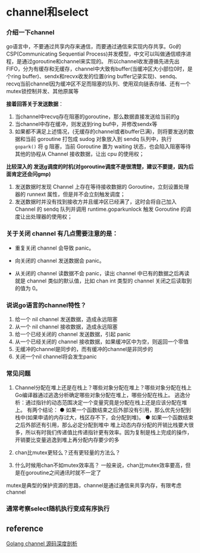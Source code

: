 # channel和select

### 介绍一下channel
go语言中，不要通过共享内存来通信，而要通过通信来实现内存共享。Go的CSP(Communicating Sequential Process)并发模型，中文可以叫做通信顺序进程，是通过goroutine和channel来实现的。
所以channel收发遵循先进先出FIFO，分为有缓存和无缓存，channel中大致有buffer(当缓冲区大小部位0时，是个ring buffer)、sendx和recvx收发的位置(ring buffer记录实现)、sendq、recvq当前channel因为缓冲区不足而阻塞的队列、使用双向链表存储、还有一个mutex锁控制并发、其他原属等

**接着回答关于发送数据**：

1. 当channel中recvq存在阻塞的goroutine，那么数据直接发送给当前的g
2. 当channel中存在缓冲，则发送到ring buf中，并修改sendx等
3. 如果都不满足上述情况，(无缓存的channel或者buffer已满)，则将要发送的数据和当前 goroutine 打包成 sudog 对象放入到 sendq 队列中，执行 `gopark()` 将 g 阻塞，当前 Goroutine 置为 waiting 状态，也会陷入阻塞等待其他的协程从 Channel 接收数据，让出 cpu 的使用权；

**比较深入的 发送g调度的时机(对goroutine调度不是很清楚，建议不要提，因为后面肯定还会问gmp)**

1. 发送数据时发现 Channel 上存在等待接收数据的 Goroutine，立刻设置处理器的 runnext 属性，但是并不会立刻触发调度；
2. 发送数据时并没有找到接收方并且缓冲区已经满了，这时会将自己加入 Channel 的 sendq 队列并调用 runtime.goparkunlock 触发 Goroutine 的调度让出处理器的使用权；

### 关于关闭 channel 有几点需要注意的是：

- 重复关闭 channel 会导致 panic。

- 向关闭的 channel 发送数据会 panic。

- 从关闭的 channel 读数据不会 panic，读出 channel 中已有的数据之后再读就是 channel 类似的默认值，比如 chan int 类型的 channel 关闭之后读取到的值为 0。

  

### 说说go语言的channel特性？

1. 给一个 nil channel 发送数据，造成永远阻塞
2.  从一个 nil channel 接收数据，造成永远阻塞
3. 给一个已经关闭的 channel 发送数据，引起 panic
4. 从一个已经关闭的 channel 接收数据，如果缓冲区中为空，则返回一个零值
5. 无缓冲的channel是同步的，而有缓冲的channel是非同步的
6. 关闭一个nil channel将会发生panic

###  常见问题

1. Channel分配在堆上还是在栈上？哪些对象分配在堆上？哪些对象分配在栈上
Go编译器通过逃逸分析确定哪些对象分配在堆上，哪些分配在栈上。
逃逸分析：通过指针的动态范围决定一个变量究竟是分配在栈上还是应该分配在堆上。
有两个结论：
● 如果一个函数结束之后外部没有引用，那么优先分配到栈中(如果申请的内存过大，栈区存不下，会分配到堆)。
● 如果一个函数结束之后外部还有引用，那么必定分配到堆中
堆上动态内存分配的开销比栈要大很多，所以有时我们传递值比传递指针更有效率。因为复制是栈上完成的操作，开销要比变量逃逸到堆上再分配内存要少的多


2. chan比mutex更轻么？还有更轻量的方法么？


3. 什么时候用chan不如mutex效率高？
一般来说，chan比mutex效率要高，但是在goroutine之间通讯时就不一定了

mutex是典型的保护资源的思路，channel是通过通信来共享内存，有限考虑channel

### 通常考察select随机执行变成有序执行


## reference
[Golang channel 源码深度剖析](https://www.cyhone.com/articles/analysis-of-golang-channel/)
